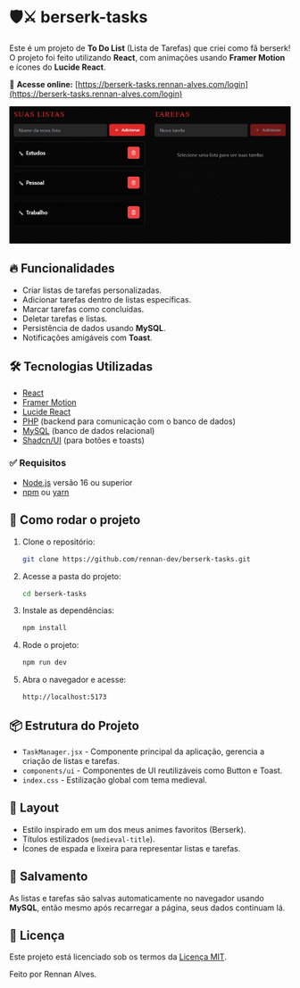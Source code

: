 # 🛡️⚔️ berserk-tasks

Este é um projeto de **To Do List** (Lista de Tarefas) que criei como fã berserk!  
O projeto foi feito utilizando **React**, com animações usando **Framer Motion** e ícones do **Lucide React**.

📍 **Acesse online:** [https://berserk-tasks.rennan-alves.com/login](https://berserk-tasks.rennan-alves.com/login)

<img src="./images/berserk.png" alt="Page Home" width="700"/>

## 🔥 Funcionalidades

- Criar listas de tarefas personalizadas.
- Adicionar tarefas dentro de listas específicas.
- Marcar tarefas como concluídas.
- Deletar tarefas e listas.
- Persistência de dados usando **MySQL**.
- Notificações amigáveis com **Toast**.

## 🛠️ Tecnologias Utilizadas

- [React](https://react.dev/)
- [Framer Motion](https://www.framer.com/motion/)
- [Lucide React](https://lucide.dev/)
- [PHP](https://www.php.net/) (backend para comunicação com o banco de dados)
- [MySQL](https://www.mysql.com/) (banco de dados relacional)
- [Shadcn/UI](https://ui.shadcn.dev/) (para botões e toasts)

### ✅ Requisitos

- [Node.js](https://nodejs.org/) versão 16 ou superior
- [npm](https://www.npmjs.com/) ou [yarn](https://yarnpkg.com/)

## 🚀 Como rodar o projeto

1. Clone o repositório:
   ```bash
   git clone https://github.com/rennan-dev/berserk-tasks.git
   ```

2. Acesse a pasta do projeto:
   ```bash
   cd berserk-tasks
   ```

3. Instale as dependências:
   ```bash
   npm install
   ```

4. Rode o projeto:
   ```bash
   npm run dev
   ```

5. Abra o navegador e acesse:
   ```
   http://localhost:5173
   ```

## 📦 Estrutura do Projeto

- `TaskManager.jsx` - Componente principal da aplicação, gerencia a criação de listas e tarefas.
- `components/ui` - Componentes de UI reutilizáveis como Button e Toast.
- `index.css` - Estilização global com tema medieval.

## 🎨 Layout

- Estilo inspirado em um dos meus animes favoritos (Berserk).
- Títulos estilizados (`medieval-title`).
- Ícones de espada e lixeira para representar listas e tarefas.

## 💾 Salvamento

As listas e tarefas são salvas automaticamente no navegador usando **MySQL**, então mesmo após recarregar a página, seus dados continuam lá.

## 📄 Licença
Este projeto está licenciado sob os termos da [Licença MIT](./LICENSE).

Feito por Rennan Alves.
